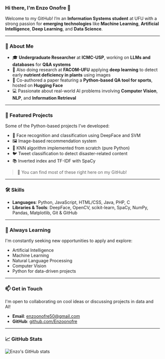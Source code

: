 ### Hi there, I'm Enzo Onofre 👋

Welcome to my GitHub! I’m an **Information Systems student** at UFU with a strong passion for **emerging technologies** like **Machine Learning**, **Artificial Intelligence**, **Deep Learning**, and **Data Science**.

---

### 🌱 About Me

- 🎓 **Undergraduate Researcher** at **ICMC-USP**, working on **LLMs and databases** for **Q&A systems**
- 🔬 Also doing research at **FACOM-UFU** applying **deep learning** to detect early **nutrient deficiency in plants** using images
- 📄 Co-authored a paper featuring a **Python-based QA tool for sports**, hosted on **Hugging Face**
- 💻 Passionate about real-world AI problems involving **Computer Vision**, **NLP**, and **Information Retrieval**

---

### 🧠 Featured Projects

Some of the Python-based projects I’ve developed:

- 🤖 Face recognition and classification using DeepFace and SVM
- 🖼️ Image-based recommendation system
- 🧮 KNN algorithm implemented from scratch (pure Python)
- 🐦 Tweet classification to detect disaster-related content
- 📚 Inverted index and TF-IDF with SpaCy

> 📌 You can find most of these right here on my GitHub!

---

### 🛠️ Skills

- **Languages**: Python, JavaScript, HTML/CSS, Java, PHP, C
- **Libraries & Tools**: DeepFace, OpenCV, scikit-learn, SpaCy, NumPy, Pandas, Matplotlib, Git & GitHub

---

### 🚀 Always Learning

I'm constantly seeking new opportunities to apply and explore:

- Artificial Intelligence  
- Machine Learning  
- Natural Language Processing  
- Computer Vision  
- Python for data-driven projects

---

### 📫 Get in Touch

I'm open to collaborating on cool ideas or discussing projects in data and AI!

- **Email**: [enzoonofre50@gmail.com](mailto:enzoo.onofre@ufu.br)  
- **GitHub**: [github.com/Enzoonofre](https://github.com/Enzoonofre)

---

### 📈 GitHub Stats

![Enzo's GitHub stats](https://github-readme-stats.vercel.app/api?username=enzoonofre&show_icons=true&theme=radical)

